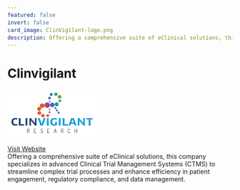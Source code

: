 ```yaml
---
featured: false
invert: false
card_image: ClinVigilant-logo.png
description: Offering a comprehensive suite of eClinical solutions, this company specializes in advanced Clinical Trial Management Systems (CTMS) to streamline complex trial processes and enhance efficiency in patient engagement, regulatory compliance, and data management.
---
```


# Clinvigilant
<img src="ClinVigilant-logo.png" alt="Logo" style="max-width: 200px; height: auto;">

<a href="https://www.clinvigilant.com/clinical-trial-management-systems-a-comprehensive-guide/">Visit Website</a>  
Offering a comprehensive suite of eClinical solutions, this company specializes in advanced Clinical Trial Management Systems (CTMS) to streamline complex trial processes and enhance efficiency in patient engagement, regulatory compliance, and data management.
